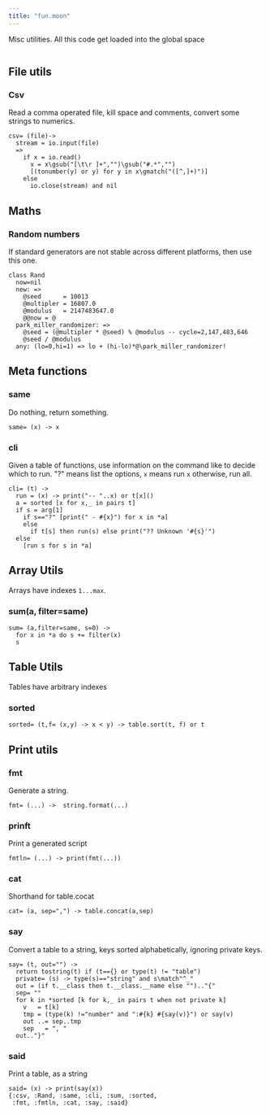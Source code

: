 ```yaml
---
title: "fun.moon"
---
```



Misc utilities.
All this code get loaded into the global space

```moonscript
```

## File utils
### Csv
Read a comma operated file, kill space and comments,
convert some strings to numerics. 

```moonscript
csv= (file)->
  stream = io.input(file)
  =>
    if x = io.read()
      x = x\gsub("[\t\r ]+","")\gsub("#.*","")
      [(tonumber(y) or y) for y in x\gmatch("([^,]+)")]
    else
      io.close(stream) and nil
```

## Maths
### Random numbers
If standard generators are not stable across different
platforms, then use this one.

```moonscript
class Rand
  now=nil
  new: =>
    @seed      = 10013
    @multipler = 16807.0
    @modulus   = 2147483647.0
    @@now = @
  park_miller_randomizer: =>
    @seed = (@multipler * @seed) % @modulus -- cycle=2,147,483,646
    @seed / @modulus 
  any: (lo=0,hi=1) => lo + (hi-lo)*@\park_miller_randomizer!
```

## Meta functions
### same
Do nothing, return something. 

```moonscript
same= (x) -> x
```

### cli
Given a table of functions, use information
on the command like to decide which to run.
"?" means list the options, `x` means run `x`
otherwise, run all.

```moonscript
cli= (t) ->
  run = (x) -> print("-- "..x) or t[x]()
  a = sorted [x for x,_ in pairs t]
  if s = arg[1]
    if s=="?" [print(" - #{x}") for x in *a]
    else
      if t[s] then run(s) else print("?? Unknown '#{s}'")
  else
    [run s for s in *a]
```

## Array Utils
Arrays have  indexes `1...max`.
### sum(a, filter=same) 

```moonscript
sum= (a,filter=same, s=0) ->
  for x in *a do s += filter(x)
  s
```

## Table Utils
Tables have arbitrary indexes
### sorted

```moonscript
sorted= (t,f= (x,y) -> x < y) -> table.sort(t, f) or t
```

## Print utils
### fmt
Generate a string.

```moonscript
fmt= (...) ->  string.format(...)
```

### prinft
Print  a generated script

```moonscript
fmtln= (...) -> print(fmt(...))
```

### cat
Shorthand for table.cocat

```moonscript
cat= (a, sep=",") -> table.concat(a,sep)
```

### say
Convert a table to a string, keys sorted alphabetically, 
ignoring private keys.

```moonscript
say= (t, out="") ->
  return tostring(t) if (t=={} or type(t) != "table")
  private= (s) -> type(s)=="string" and s\match"^_"
  out = (if t.__class then t.__class.__name else "").."{"
  sep= ""
  for k in *sorted [k for k,_ in pairs t when not private k]
    v   = t[k]
    tmp = (type(k) !="number" and ":#{k} #{say(v)}") or say(v)
    out ..= sep..tmp
    sep   = ", "
  out.."}"
```

### said
Print a table, as a string

```moonscript
said= (x) -> print(say(x))
{:csv, :Rand, :same, :cli, :sum, :sorted,
 :fmt, :fmtln, :cat, :say, :said}
```
